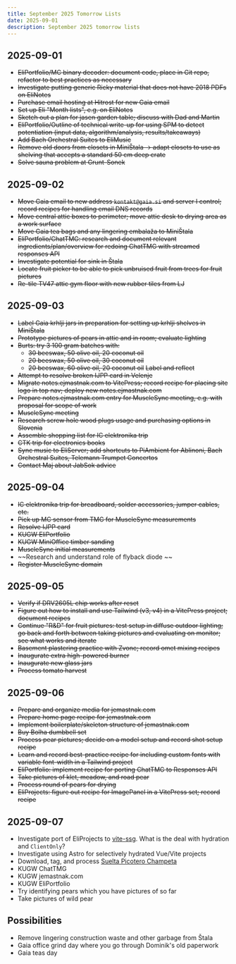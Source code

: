 ```yaml
---
title: September 2025 Tomorrow Lists
date: 2025-09-01
description: September 2025 tomorrow lists
---
```


## 2025-09-01

- ~~EliPortfolio/MC binary decoder: document code, place in Git repo, refactor to best practices as necessary~~
- ~~Investigate putting generic Ricky material that does not have 2018 PDFs on EliNotes~~
- ~~Purchase email hosting at Hitrost for new Gaia email~~
- ~~Set up Eli "Month lists", e.g. on EliNotes~~
- ~~Sketch out a plan for jasen garden table; discuss with Dad and Martin~~
- ~~EliPortfolio/Outline of technical write-up for using SPM to detect potentiation (input data, algorithm/analysis, results/takeaways)~~
- ~~Add Bach Orchestral Suites to EliMusic~~ 
- ~~Remove old doors from closets in MiniŠtala -> adapt closets to use as shelving that accepts a standard 50 cm deep crate~~
- ~~Solve sauna problem at Grunt-Sonek~~

## 2025-09-02

- ~~Move Gaia email to new address `kontakt@gaia.si` and server I control; record recipes for handling email DNS records~~
- ~~Move central attic boxes to perimeter; move attic desk to drying area as a work surface~~
- ~~Move Gaia tea bags and any lingering embalaža to MiniŠtala~~
- ~~EliPortfolio/ChatTMG: research and document relevant ingredients/plan/overview for redoing ChatTMG with streamed responses API~~
- ~~Investigate potential for sink in Štala~~
- ~~Locate fruit picker to be able to pick unbruised fruit from trees for fruit pictures~~
- ~~Re-tile TV47 attic gym floor with new rubber tiles from LJ~~ 

## 2025-09-03

- ~~Label Gaia krhlji jars in preparation for setting up krhlji shelves in MiniŠtala~~
- ~~Prototype pictures of pears in attic and in room; evaluate lighting~~
- ~~Burts: try 3 100 gram batches with:~~
  - ~~30 beeswax, 50 olive oil, 20 coconut oil~~
  - ~~20 beeswax, 50 olive oil, 30 coconut oil~~
  - ~~20 beeswax, 60 olive oil, 20 coconut oil~~
  ~~Label and reflect~~
- ~~Attempt to resolve broken IJPP card in Velenje~~
- ~~Migrate notes.ejmastnak.com to VitePress; record recipe for placing site logo in top nav; deploy new notes.ejmastnak.com~~
- ~~Prepare notes.ejmastnak.com entry for MuscleSync meeting, e.g. with proposal for scope of work~~
- ~~MuscleSync meeting~~
- ~~Research screw hole wood plugs usage and purchasing options in Slovenia~~
- ~~Assemble shopping list for IC elektronika trip~~
- ~~CTK trip for electronics books~~
- ~~Sync music to EliServer; add shortcuts to PiAmbient for Ablinoni, Bach Orchestral Suites, Telemann Trumpet Concertos~~
- ~~Contact Maj about JabSok advice~~

## 2025-09-04

- ~~IC elektronika trip for breadboard, solder accessories, jumper cables, etc.~~
- ~~Pick up MC sensor from TMG for MuscleSync measurements~~
- ~~Resolve IJPP card~~
- ~~KUGW EliPortfolio~~
- ~~KUGW MiniOffice timber sanding~~
- ~~MuscleSync initial measurements~~
- ~~Research and understand role of flyback diode ~~
- ~~Register MuscleSync domain~~

## 2025-09-05

- ~~Verify if DRV2605L chip works after reset~~
- ~~Figure out how to install and use Tailwind (v3, v4) in a VitePress project; document recipes~~
- ~~Continue "R&D" for fruit pictures: test setup in diffuse outdoor lighting; go back and forth between taking pictures and evaluating on monitor; see what works and iterate~~
- ~~Basement plastering practice with Zvone; record omet mixing recipes~~ 
- ~~Inaugurate extra high-powered burner~~
- ~~Inaugurate new glass jars~~
- ~~Process tomato harvest~~

## 2025-09-06

- ~~Prepare and organize media for jemastnak.com~~
- ~~Prepare home page recipe for jemastnak.com~~
- ~~Implement boilerplate/skeleton structure of jemastnak.com~~
- ~~Buy Bolha dumbbell set~~
- ~~Process pear pictures; decide on a model setup and record shot setup recipe~~
- ~~Learn and record best-practice recipe for including custom fonts with variable font-width in a Tailwind project~~
- ~~EliPortfolio: implement recipe for porting ChatTMG to Responses API~~
- ~~Take pictures of klet, meadow, and road pear~~
- ~~Process round of pears for drying~~
- ~~EliProjects: figure out recipe for ImagePanel in a VitePress set; record recipe~~

## 2025-09-07

- Investigate port of EliProjects to [vite-ssg](https://github.com/antfu-collective/vite-ssg). What is the deal with hydration and `ClientOnly`?
- Investigate using Astro for selectively hydrated Vue/Vite projects
- Download, tag, and process [Suelta Picotero Champeta](https://www.youtube.com/channel/UCgXTPBKnlecW9gr9vXunEQg)
- KUGW ChatTMG
- KUGW jemastnak.com
- KUGW EliPortfolio
- Try identifying pears which you have pictures of so far
- Take pictures of wild pear

## Possibilities

- Remove lingering construction waste and other garbage from Štala
- Gaia office grind day where you go through Dominik's old paperwork
- Gaia teas day
